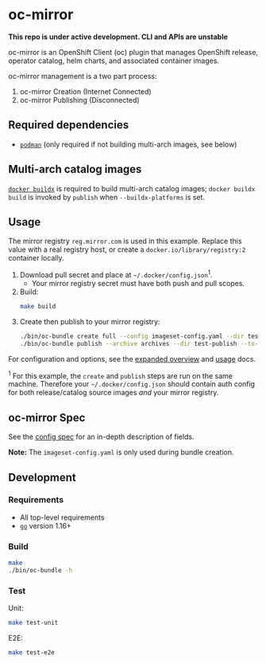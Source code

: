# oc-mirror

**This repo is under active development. CLI and APIs are unstable**

oc-mirror is an OpenShift Client (oc) plugin that manages OpenShift release, operator catalog, helm charts, and associated container images.

oc-mirror management is a two part process:
1. oc-mirror Creation (Internet Connected)
1. oc-mirror Publishing (Disconnected)

## Required dependencies

- [`podman`][podman] (only required if not building multi-arch images, see below)

## Multi-arch catalog images

[`docker buildx`][docker-buildx] is required to build multi-arch catalog images;
`docker buildx build` is invoked by `publish` when `--buildx-platforms` is set.

## Usage

The mirror registry `reg.mirror.com` is used in this example.
Replace this value with a real registry host, or create a `docker.io/library/registry:2` container locally.

1. Download pull secret and place at `~/.docker/config.json`<sup>1</sup>.
    - Your mirror registry secret must have both push and pull scopes.
1. Build:
    ```sh
    make build
    ```
1. Create then publish to your mirror registry:
    ```sh
    ./bin/oc-bundle create full --config imageset-config.yaml --dir test-create --output archives --log-level debug
    ./bin/oc-bundle publish --archive archives --dir test-publish --to-mirror reg.mirror.com --output results
    ```

For configuration and options, see the [expanded overview](./docs/overview.md) and [usage](./docs/usage.md) docs.

<sup>1</sup> For this example, the `create` and `publish` steps are run on the same machine. Therefore your `~/.docker/config.json`
should contain auth config for both release/catalog source images _and_ your mirror registry.

## oc-mirror Spec

See the [config spec][config-spec] for an in-depth description of fields.

**Note:** The `imageset-config.yaml` is only used during bundle creation.

## Development

### Requirements

- All top-level requirements
- [`go`][go] version 1.16+

### Build

```sh
make
./bin/oc-bundle -h
```

### Test

Unit:
```sh
make test-unit
```

E2E:
```sh
make test-e2e
```

<!--
TODO: link to the following once a release is cut.
[config-spec]:https://pkg.go.dev/github.com/redhatgov/bundle/pkg/config/v1alpha1#ImageSetConfiguration
-->
[config-spec]:pkg/config/v1alpha1/config_types.go
[go]:https://golang.org/dl/
[docker-buildx]:https://docs.docker.com/buildx/working-with-buildx/
[podman]:https://podman.io/getting-started/
